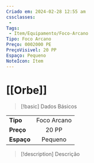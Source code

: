 ```yaml
---
Criado em: 2024-02-28 12:55 am
cssclasses:
 - 
Tags:
 - Item/Equipamento/Foco-Arcano
Tipo: Foco Arcano
Preço: 0002000 PE
PreçoVisivel: 20 PP
Espaço: Pequeno
NoteIcon: Item
---
```

# [[Orbe]]

> [!basic] Dados Básicos
> 
|            |     |
| ---------- |:---:|
| **Tipo**   |  Foco Arcano   |
| **Preço**  |   20 PP   |
| **Espaço** |   Pequeno   |
>
 
> [!description] Descrição
> 
> 
